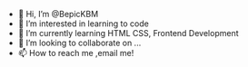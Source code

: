 - 👋 Hi, I’m @BepicKBM
- 👀 I’m interested in learning to code
- 🌱 I’m currently learning HTML CSS, Frontend Development
- 💞️ I’m looking to collaborate on ...
- 📫 How to reach me ,email me!

<!---
BepicKBM/BepicKBM is a ✨ special ✨ repository because its `README.md` (this file) appears on your GitHub profile.
You can click the Preview link to take a look at your changes.
--->
